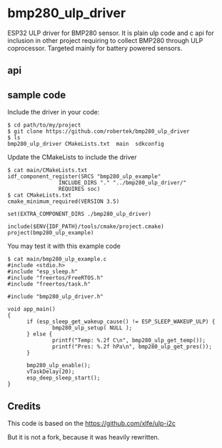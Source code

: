 # bmp280_ulp_driver

ESP32 ULP driver for BMP280 sensor.
It is plain ulp code and c api for inclusion in other project requiring to
collect BMP280 through ULP coprocessor.
Targeted mainly for battery powered sensors.

## api

## sample code

Include the driver in your code:

    $ cd path/to/my/project
    $ git clone https://github.com/robertek/bmp280_ulp_driver
    $ ls
    bmp280_ulp_driver CMakeLists.txt  main  sdkconfig

Update the CMakeLists to include the driver

    $ cat main/CMakeLists.txt
    idf_component_register(SRCS "bmp280_ulp_example"
                    INCLUDE_DIRS "." "../bmp280_ulp_driver/"
                    REQUIRES soc)
    $ cat CMakeLists.txt
    cmake_minimum_required(VERSION 3.5)
    
    set(EXTRA_COMPONENT_DIRS ./bmp280_ulp_driver)
    
    include($ENV{IDF_PATH}/tools/cmake/project.cmake)
    project(bmp280_ulp_example)

You may test it with this example code

    $ cat main/bmp280_ulp_example.c
    #include <stdio.h>
    #include "esp_sleep.h"
    #include "freertos/FreeRTOS.h"
    #include "freertos/task.h"
    
    #include "bmp280_ulp_driver.h"
    
    void app_main()
    {
          if (esp_sleep_get_wakeup_cause() != ESP_SLEEP_WAKEUP_ULP) {
                  bmp280_ulp_setup( NULL );
          } else {
                  printf("Temp: %.2f C\n", bmp280_ulp_get_temp());
                  printf("Pres: %.2f hPa\n", bmp280_ulp_get_pres());
          }

          bmp280_ulp_enable();
          vTaskDelay(20);
          esp_deep_sleep_start();
    }



## Credits
This code is based on  the https://github.com/xlfe/ulp-i2c

But it is not a fork, because it was heavily rewritten.
